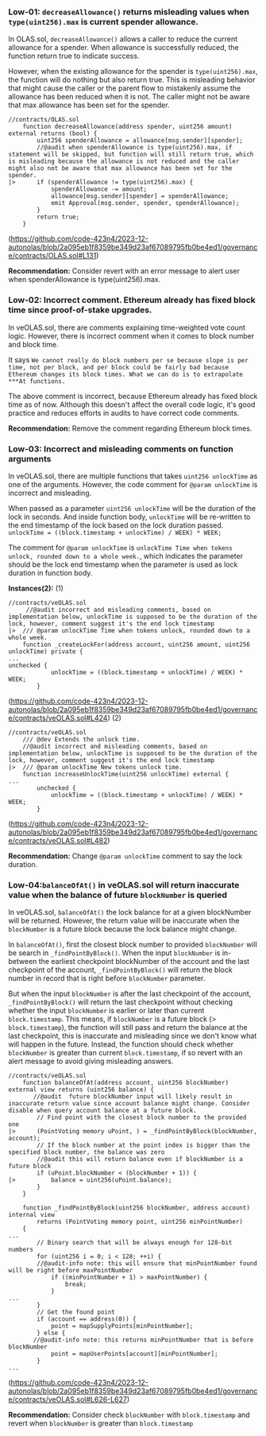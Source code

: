 ### Low-01: `decreaseAllowance()` returns misleading values when `type(uint256).max` is current spender allowance.
In OLAS.sol, `decreaseAllowance()` allows a caller to reduce the current allowance for a spender. When allowance is successfully reduced, the function return true to indicate success.

However, when the existing allowance for the spender is `type(uint256).max`, the function will do nothing but also return true. This is misleading behavior that might cause the caller or the parent flow to mistakenly assume the allowance has been reduced when it is not. The caller might not be aware that max allowance has been set for the spender. 

```solidity
//contracts/OLAS.sol
    function decreaseAllowance(address spender, uint256 amount) external returns (bool) {
        uint256 spenderAllowance = allowance[msg.sender][spender];
        //@audit when spenderAllowance is type(uint256).max, if statement will be skipped, but function will still return true, which is misleading because the allowance is not reduced and the caller might also not be aware that max allowance has been set for the spender.
|>      if (spenderAllowance != type(uint256).max) {
            spenderAllowance -= amount;
            allowance[msg.sender][spender] = spenderAllowance;
            emit Approval(msg.sender, spender, spenderAllowance);
        }
        return true;
    }
```
(https://github.com/code-423n4/2023-12-autonolas/blob/2a095eb1f8359be349d23af67089795fb0be4ed1/governance/contracts/OLAS.sol#L131)

**Recommendation:**
Consider revert with an error message to alert user when spenderAllowance is type(uint256).max.

### Low-02: Incorrect comment. Ethereum already has fixed block time since proof-of-stake upgrades.
In veOLAS.sol, there are comments explaining time-weighted vote count logic. However, there is incorrect comment when it comes to block number and block time.

It says `We cannot really do block numbers per se because slope is per time, not per block, and per block could be fairly bad because Ethereum changes its block times. What we can do is to extrapolate ***At functions.` 

The above comment is incorrect, because Ethereum already has fixed block time as of now. Although this doesn't affect the overall code logic, it's good practice and reduces efforts in audits to have correct code comments.

**Recommendation:**
Remove the comment regarding Ethereum block times.

### Low-03: Incorrect and misleading comments on function arguments
In veOLAS.sol, there are multiple functions that takes `uint256 unlockTime` as one of the arguments. However, the code comment for `@param unlockTime` is incorrect and misleading.

When passed as a parameter `uint256 unlockTime` will be the duration of the lock in seconds. And inside function body, `unlockTime` will be re-written to the end timestamp of the lock based on the lock duration passed. `unlockTime = ((block.timestamp + unlockTime) / WEEK) * WEEK;`

The comment for `@param unlockTime` is `unlockTime Time when tokens unlock, rounded down to a whole week.`, which indicates the parameter should be the lock end timestamp when the parameter is used as lock duration in function body.

**Instances(2):**
(1)
```solidity
//contracts/veOLAS.sol
     //@audit incorrect and misleading comments, based on implementation below, unlockTime is supposed to be the duration of the lock, however, comment suggest it's the end lock timestamp
|>  /// @param unlockTime Time when tokens unlock, rounded down to a whole week.
    function _createLockFor(address account, uint256 amount, uint256 unlockTime) private {
...
unchecked {
            unlockTime = ((block.timestamp + unlockTime) / WEEK) * WEEK;
        }

```
(https://github.com/code-423n4/2023-12-autonolas/blob/2a095eb1f8359be349d23af67089795fb0be4ed1/governance/contracts/veOLAS.sol#L424)
(2)
```solidity
//contracts/veOLAS.sol
    /// @dev Extends the unlock time.
    //@audit incorrect and misleading comments, based on implementation below, unlockTime is supposed to be the duration of the lock, however, comment suggest it's the end lock timestamp
|>  /// @param unlockTime New tokens unlock time.
    function increaseUnlockTime(uint256 unlockTime) external {
...
        unchecked {
            unlockTime = ((block.timestamp + unlockTime) / WEEK) * WEEK;
        }
```
(https://github.com/code-423n4/2023-12-autonolas/blob/2a095eb1f8359be349d23af67089795fb0be4ed1/governance/contracts/veOLAS.sol#L482)

**Recommendation:**
Change `@param unlockTime` comment to say the lock duration.

### Low-04:`balanceOfAt()` in veOLAS.sol will return inaccurate value when the balance of future `blockNumber` is queried
In veOLAS.sol, `balanceOfAt()` the lock balance for at a given blockNumber will be returned. However, the return value will be inaccurate when the `blockNumber` is a future block because the lock balance might change.

In `balanceOfAt()`, first the closest block number to provided `blockNumber` will be search in `_findPointByBlock()`. When the input `blockNumber` is in-between the earliest checkpoint blockNumber of the account and the last checkpoint of the account, `_findPointByBlock()` will return the block number in record that is right before `blockNumber` parameter. 

But when the input `blockNumber` is after the last checkpoint of the account, `_findPointByBlock()` will return the last checkpoint without checking whether the input `blockNumber` is earlier or later than current `block.timestamp`. This means, if `blockNumber` is a future block (> `block.timestamp`), the function will still pass and return the balance at the last checkpoint, this is inaccurate and misleading since we don't know what will happen in the future. Instead, the function should check whether `blockNumber` is greater than current `block.timestamp`, if so revert with an alert message to avoid giving misleading answers.

```solidity
//contracts/veOLAS.sol
    function balanceOfAt(address account, uint256 blockNumber) external view returns (uint256 balance) {
       //@audit  future blockNumber input will likely result in inaccurate return value since account balance might change. Consider disable when query account balance at a future block.
        // Find point with the closest block number to the provided one
|>      (PointVoting memory uPoint, ) = _findPointByBlock(blockNumber, account);
        // If the block number at the point index is bigger than the specified block number, the balance was zero
        //@audit this will return balance even if blockNumber is a future block
        if (uPoint.blockNumber < (blockNumber + 1)) {
|>          balance = uint256(uPoint.balance);
        }
    }

    function _findPointByBlock(uint256 blockNumber, address account) internal view
        returns (PointVoting memory point, uint256 minPointNumber)
    {
...
        // Binary search that will be always enough for 128-bit numbers
        for (uint256 i = 0; i < 128; ++i) {
        //@audit-info note: this will ensure that minPointNumber found will be right before maxPointNumber
            if ((minPointNumber + 1) > maxPointNumber) {
                break;
            }
...
        }
        // Get the found point
        if (account == address(0)) {
            point = mapSupplyPoints[minPointNumber];
        } else {
       //@audit-info note: this returns minPointNumber that is before blockNumber
            point = mapUserPoints[account][minPointNumber];
        }
...
```
(https://github.com/code-423n4/2023-12-autonolas/blob/2a095eb1f8359be349d23af67089795fb0be4ed1/governance/contracts/veOLAS.sol#L626-L627)

**Recommendation:**
Consider check `blockNumber` with `block.timestamp` and revert when `blockNumber` is greater than `block.timestamp`


